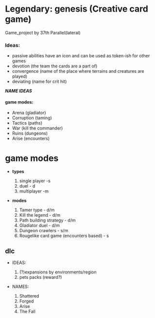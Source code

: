 # Legendary: genesis (Creative card game)
Game_project by 37th Parallel(lateral)

### Ideas:
- passive abilities have an icon and can be used as token-ish for other games
- devotion (the team the cards are a part of)
- convergence (name of the place where terrains and creatures are played)
- deviating (name for crit hit)

***NAME IDEAS***


#### game modes:
- Arena (gladiator)
- Corruption (taming)
- Tactics (paths)
- War (kill the commander)
- Ruins (dungeons)
- Arise (encounters)

# game modes
- **types**
  1. single player -s
  2. duel - d
  3. multiplayer -m

- **modes**
  1. Tamer type - d/m
  2. Kill the legend - d/m
  3. Path building strategy - d/m
  4. Gladiator duel - d/m
  5. Dungeon crawlers - s/m
  6. Rougelike card game (encounters based) - s

## dlc
- IDEAS:
  1. (?)expansions by environments/region
  2. pets packs (reward?)

- NAMES:
  1. Shattered
  2. Forged
  3. Arise
  4. The Fall
